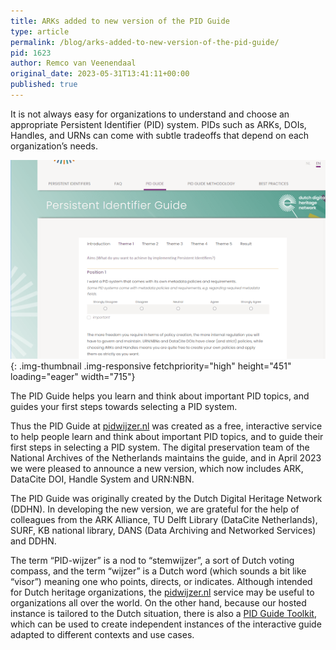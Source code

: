 ```yaml
---
title: ARKs added to new version of the PID Guide
type: article
permalink: /blog/arks-added-to-new-version-of-the-pid-guide/
pid: 1623
author: Remco van Veenendaal
original_date: 2023-05-31T13:41:11+00:00
published: true
---
```


It is not always easy for organizations to understand and choose an
appropriate Persistent Identifier (PID) system. PIDs such as ARKs, DOIs,
Handles, and URNs can come with subtle tradeoffs that depend on each
organization’s needs.

![Screen shot of first questions of the PID guide.]{: .img-thumbnail .img-responsive fetchpriority="high" height="451" loading="eager" width="715"}

The PID Guide helps you learn and think about important PID topics, and guides
your first steps towards selecting a PID system.

Thus the PID Guide at [pidwijzer.nl] was created as a free, interactive
service to help people learn and think about important PID topics, and to
guide their first steps in selecting a PID system. The digital preservation
team of the National Archives of the Netherlands maintains the guide, and in
April 2023 we were pleased to announce a new version, which now includes ARK,
DataCite DOI, Handle System and URN:NBN.

The PID Guide was originally created by the Dutch Digital Heritage Network
(DDHN). In developing the new version, we are grateful for the help of
colleagues from the ARK Alliance, TU Delft Library (DataCite Netherlands),
SURF, KB national library, DANS (Data Archiving and Networked Services) and
DDHN.

The term “PID-wijzer” is a nod to “stemwijzer”, a sort of Dutch voting
compass, and the term “wijzer” is a Dutch word (which sounds a bit like
“visor”) meaning one who points, directs, or indicates. Although intended for
Dutch heritage organizations, the [pidwijzer.nl] service may be useful to
organizations all over the world. On the other hand, because our hosted
instance is tailored to the Dutch situation, there is also a [PID Guide
Toolkit], which can be used to create independent instances of the interactive
guide adapted to different contexts and use cases.


[Screen shot of first questions of the PID guide.]: ../../assets/images/posts/2023-05-31-arks-added-to-new-version-of-the-pid-guide/pidwijzer.png
[pidwijzer.nl]: https://www.pidwijzer.nl/en/
[PID Guide Toolkit]: https://www.pidwijzer.nl/en/pid-guide-methodology
